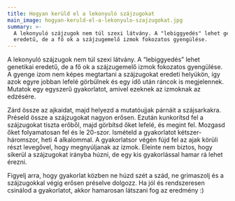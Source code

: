 ```yaml
---
title: Hogyan kerüld el a lekonyuló szájzugokat
main_image: hogyan-keruld-el-a-lekonyulo-szajzugokat.jpg
summary: >-
  A lekonyuló szájzugok nem túl szexi látvány. A "lebiggyedés" lehet genetikai
  eredetű, de a fő ok a szájzugemelő izmok fokozatos gyengülése. 
---
```


A lekonyuló szájzugok nem túl szexi látvány. A “lebiggyedés” lehet genetikai
eredetű, de a fő ok a szájzugemelő izmok fokozatos gyengülése. A gyenge izom nem
képes megtartani a szájzugokat eredeti helyükön, így azok egyre jobban lefelé
görbülnek és egy idő után ráncok is megjelennek. Mutatok egy egyszerű gyakorlatot,
amivel ezeknek az izmoknak az edzésére.

Zárd össze az ajkaidat, majd helyezd a mutatóujjak párnáit a szájsarkakra.
Préseld össze a szájzugokat nagyon erősen. Ezután kunkorítsd fel a szájzugokat
tiszta erőből, majd görbítsd őket lefelé, és megint fel. Mozgasd őket folyamatosan
fel és le 20-szor. Ismételd a gyakorlatot kétszer-háromszor, heti 4 alkalommal.
A gyakorlatsor végén fújd fel az ajak körüli részt levegővel, hogy megnyúljanak
az izmok. Eleinte nem biztos, hogy sikerül a szájzugokat irányba húzni, de egy kis gyakorlással hamar rá lehet érezni. 

Figyelj arra, hogy gyakorlat közben ne húzd szét a szád, ne grimaszolj és a
szájzugokkal végig erősen préselve dolgozz. Ha jól és rendszeresen csinálod a 
gyakorlatot, akkor hamarosan látszani fog az eredmény :)


